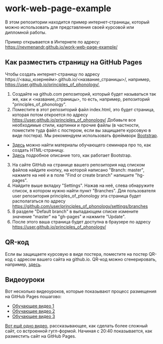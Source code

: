 # work-web-page-example
В этом репозитории находится пример интернет-страницы, который можно использовать для представления своей курсовой или дипломной работы.

Пример открывается в Интернете по адресу: https://nevmenandr.github.io/work-web-page-example/

## Как разместить страницу на GitHub Pages

Чтобы создать интернет-страницу по адресу https://<ваш_юзернейм>.github.io/<название_страницы>/, например, https://user.github.io/principles_of_phonology/, 

1. Создайте на github.com репозиторий, который будет называться так же, как и <название_страницы>, то есть, например, репозиторий "principles_of_phonology".
2. Поместите в этот репозиторий файл index.html, это будет страница, которая потом откроется по адресу https://user.github.io/principles_of_phonology/ Добавьте все необходимые стили, картинки и прочие файлы (в частности, поместите туда файл с постером, если вы защищаете курсовую в виде постера). Мы рекомендуем использовать фреймворк [Bootstrap](http://getbootstrap.com/getting-started/). 
* [Здесь](https://github.com/ElizavetaKuzmenko/Programming-and-computer-instruments/wiki/%D0%A1%D0%B5%D0%BC%D0%B8%D0%BD%D0%B0%D1%80-2:-HTML) можно найти материалы обучающего семинара про то, как создать HTML-страницу. 
* [Здесь](http://ktonanovenkogo.ru/html/bootstrap/setochnaya-sistema-bootstrap-3-primer-raboty-chast-2.html) подробное описание того, как работает Bootstrap.
3. На сайте GitHub на странице вашего репозитория над списком файлов найдите кнопку, на которой написано "Branch: master", нажмите на неё и в поле "Find or create branch" напишите "hg-pages".
4. Найдите выше вкладку "Settings". Нажав на неё, слева обнаружите список, в котором нужно найти пункт "Branches". Для пользователя user  репозитория principles_of_phonology эта страница будет располагаться по адресу 
https://github.com/user/principles_of_phonology/settings/branches
5. В разделе "Default branch" в выпадающем списке измените значение "master" на "gh-pages" и нажмите "Update".
6. После этого ваша страница будет доступна в браузере по адресу https://user.github.io/principles_of_phonology/

## QR-код

Если вы защищаете курсовую в виде постера, поместите на постер QR-код с адресом вашего сайта на github.io. QR-код можно сгенерировать, например, [здесь](http://qrcoder.ru/).

## Видеоуроки

Вот несколько видеоуроков, которые показывают процесс размещения на GitHub Pages пошагово: 
* [Обучающее видео 1](https://www.youtube.com/watch?v=_Ye2_Gb_yVY)
* [Обучающее видео 2](https://www.youtube.com/watch?v=wejKNgXaie8)
* [Обучающее видео 3](https://www.youtube.com/watch?v=yX1W5B7V7Ec)

[Вот ещё одно видео](https://www.youtube.com/watch?v=W_DD5a4ZCi8), рассказывающее, как сделать более сложный сайт, со встроенной гугл-формой. Начиная с 20:40 показывается, как разместить сайт на GitHub Pages.

